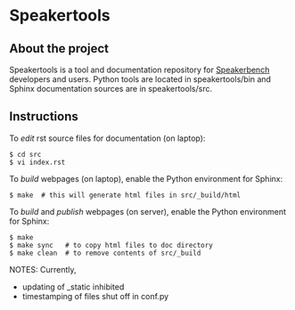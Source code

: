 # Speakertools

## About the project

Speakertools is a tool and documentation repository for [Speakerbench](https://speakerbench.com) developers and users. Python tools are located in speakertools/bin and Sphinx documentation sources are in speakertools/src.

## Instructions

To *edit* rst source files for documentation (on laptop):

```
$ cd src
$ vi index.rst
```

To *build* webpages (on laptop), enable the Python environment for Sphinx:

```
$ make  # this will generate html files in src/_build/html
```

To *build* and *publish* webpages (on server), enable the Python environment for Sphinx:

```
$ make
$ make sync   # to copy html files to doc directory
$ make clean  # to remove contents of src/_build
```

NOTES: Currently,

- updating of _static inhibited
- timestamping of files shut off in conf.py

